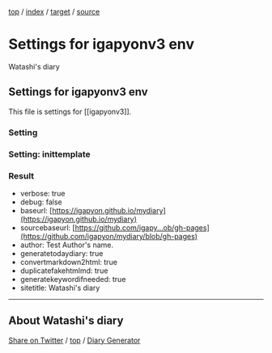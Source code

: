 [top](index.html) / [index](index.html) / [target](https://igapyon.github.io/mydiary/settings.html) / [source](https://github.com/igapyon/mydiary/blob/gh-pages/settings.src.md) 

Settings for igapyonv3 env
=====================================================================================================
Watashi's diary

## Settings for igapyonv3 env

This file is settings for [[igapyonv3]].

### Setting











### Setting: inittemplate



### Result

* verbose: true
* debug: false
* baseurl: [https://igapyon.github.io/mydiary](https://igapyon.github.io/mydiary)
* sourcebaseurl: [https://github.com/igapy...ob/gh-pages](https://github.com/igapyon/mydiary/blob/gh-pages)
* author: Test Author's name.
* generatetodaydiary: true
* convertmarkdown2html: true
* duplicatefakehtmlmd: true
* generatekeywordifneeded: true
* sitetitle: Watashi's diary

----------------------------------------------------------------------------------------------------

## About Watashi's diary

[Share on Twitter](https://twitter.com/intent/tweet?hashtags=igapyon%2Cdiary%2C%E3%81%84%E3%81%8C%E3%81%B4%E3%82%87%E3%82%93%2Cigapyonv3&text=Settings+for+igapyonv3+env&url=https%3A%2F%2Figapyon.github.io%2Fmydiary%2Fsettings.html) / [top](index.html) / [Diary Generator](https://github.com/igapyon/igapyonv3)


